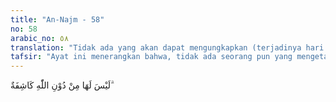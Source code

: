 ```yaml
---
title: "An-Najm - 58"
no: 58
arabic_no: ٥٨
translation: "Tidak ada yang akan dapat mengungkapkan (terjadinya hari itu) selain Allah."
tafsir: "Ayat ini menerangkan bahwa, tidak ada seorang pun yang mengetahui waktu tibanya hari Kiamat selain dari Allah, maka bersiap-siaplah untuk menghadapi hari itu sebelum datang secara tibatiba, dalam keadaan kamu tidak memperkirakan. Kamu akan menyesali kesalahan yang tidak ada gunanya, karenanya, beramallah selama masih ada kesempatan untuk beramal. Dengan ayat ini diungkapkan tiga macam dasar agama yaitu: 1. Keesaan Allah berdasarkan firman-Nya; maka dengan nikmat Tuhanmu yang manakah kamu ragu-ragu? 2. Pengukuhan kerasulan Nabi Muhammad saw, dengan firman-Nya; ini (Muhammad) adalah seorang pemberi peringatan. 3. Pengukuhan tentang adanya pengumpulan dan kebangkitan pada hari Kiamat dengan firman-Nya; telah dekatlah kejadiannya hari Kiamat."
---
```


لَيْسَ لَهَا مِنْ دُوْنِ اللّٰهِ كَاشِفَةٌ  ۗ 
